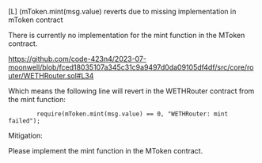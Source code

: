 [L] (mToken.mint(msg.value) reverts due to missing implementation in mToken contract

There is currently no implementation for the mint function in the MToken contract.

https://github.com/code-423n4/2023-07-moonwell/blob/fced18035107a345c31c9a9497d0da09105df4df/src/core/router/WETHRouter.sol#L34


Which means the following line will revert in the WETHRouter contract from the mint function:

```
        require(mToken.mint(msg.value) == 0, "WETHRouter: mint failed");
```

Mitigation:

Please implement the mint function in the MToken contract.